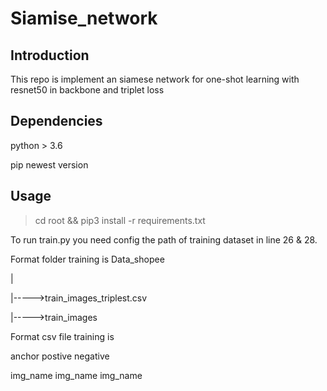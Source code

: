 # Siamise_network
## Introduction
This repo is implement an siamese network for one-shot learning with resnet50 in backbone and triplet loss
## Dependencies
python > 3.6

pip newest version
## Usage
> cd root && pip3 install -r requirements.txt

To run train.py you need config the path of training dataset in line 26 & 28.

Format folder training is
Data_shopee

 |

 |----->train_images_triplest.csv

 |----->train_images

 Format csv file training is

 anchor	postive		negative

 img_name	img_name	img_name
